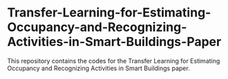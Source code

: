 # Transfer-Learning-for-Estimating-Occupancy-and-Recognizing-Activities-in-Smart-Buildings-Paper
This repository contains the codes for the Transfer Learning for Estimating Occupancy and Recognizing Activities in Smart Buildings paper.




